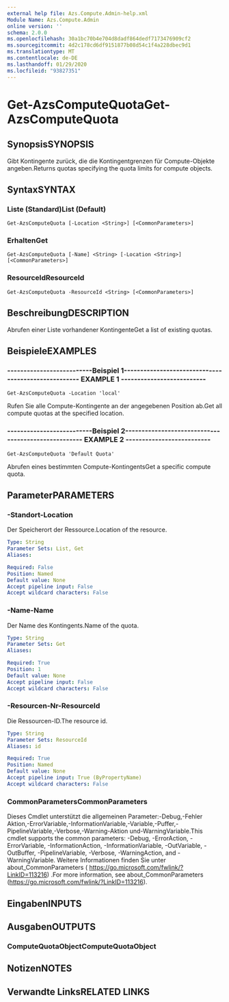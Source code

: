 ```yaml
---
external help file: Azs.Compute.Admin-help.xml
Module Name: Azs.Compute.Admin
online version: ''
schema: 2.0.0
ms.openlocfilehash: 30a1bc70b4e704d8dadf864dedf7173476909cf2
ms.sourcegitcommit: 4d2c178cd6df9151877b08d54c1f4a228dbec9d1
ms.translationtype: MT
ms.contentlocale: de-DE
ms.lasthandoff: 01/29/2020
ms.locfileid: "93827351"
---
```

# <span data-ttu-id="b4d67-101">Get-AzsComputeQuota</span><span class="sxs-lookup"><span data-stu-id="b4d67-101">Get-AzsComputeQuota</span></span>

## <span data-ttu-id="b4d67-102">Synopsis</span><span class="sxs-lookup"><span data-stu-id="b4d67-102">SYNOPSIS</span></span>
<span data-ttu-id="b4d67-103">Gibt Kontingente zurück, die die Kontingentgrenzen für Compute-Objekte angeben.</span><span class="sxs-lookup"><span data-stu-id="b4d67-103">Returns quotas specifying the quota limits for compute objects.</span></span>

## <span data-ttu-id="b4d67-104">Syntax</span><span class="sxs-lookup"><span data-stu-id="b4d67-104">SYNTAX</span></span>

### <span data-ttu-id="b4d67-105">Liste (Standard)</span><span class="sxs-lookup"><span data-stu-id="b4d67-105">List (Default)</span></span>
```
Get-AzsComputeQuota [-Location <String>] [<CommonParameters>]
```

### <span data-ttu-id="b4d67-106">Erhalten</span><span class="sxs-lookup"><span data-stu-id="b4d67-106">Get</span></span>
```
Get-AzsComputeQuota [-Name] <String> [-Location <String>] [<CommonParameters>]
```

### <span data-ttu-id="b4d67-107">ResourceId</span><span class="sxs-lookup"><span data-stu-id="b4d67-107">ResourceId</span></span>
```
Get-AzsComputeQuota -ResourceId <String> [<CommonParameters>]
```

## <span data-ttu-id="b4d67-108">Beschreibung</span><span class="sxs-lookup"><span data-stu-id="b4d67-108">DESCRIPTION</span></span>
<span data-ttu-id="b4d67-109">Abrufen einer Liste vorhandener Kontingente</span><span class="sxs-lookup"><span data-stu-id="b4d67-109">Get a list of existing quotas.</span></span>

## <span data-ttu-id="b4d67-110">Beispiele</span><span class="sxs-lookup"><span data-stu-id="b4d67-110">EXAMPLES</span></span>

### <span data-ttu-id="b4d67-111">--------------------------Beispiel 1--------------------------</span><span class="sxs-lookup"><span data-stu-id="b4d67-111">-------------------------- EXAMPLE 1 --------------------------</span></span>
```
Get-AzsComputeQuota -Location 'local'
```

<span data-ttu-id="b4d67-112">Rufen Sie alle Compute-Kontingente an der angegebenen Position ab.</span><span class="sxs-lookup"><span data-stu-id="b4d67-112">Get all compute quotas at the specified location.</span></span>

### <span data-ttu-id="b4d67-113">--------------------------Beispiel 2--------------------------</span><span class="sxs-lookup"><span data-stu-id="b4d67-113">-------------------------- EXAMPLE 2 --------------------------</span></span>
```
Get-AzsComputeQuota 'Default Quota'
```

<span data-ttu-id="b4d67-114">Abrufen eines bestimmten Compute-Kontingents</span><span class="sxs-lookup"><span data-stu-id="b4d67-114">Get a specific compute quota.</span></span>

## <span data-ttu-id="b4d67-115">Parameter</span><span class="sxs-lookup"><span data-stu-id="b4d67-115">PARAMETERS</span></span>

### <span data-ttu-id="b4d67-116">-Standort</span><span class="sxs-lookup"><span data-stu-id="b4d67-116">-Location</span></span>
<span data-ttu-id="b4d67-117">Der Speicherort der Ressource.</span><span class="sxs-lookup"><span data-stu-id="b4d67-117">Location of the resource.</span></span>

```yaml
Type: String
Parameter Sets: List, Get
Aliases: 

Required: False
Position: Named
Default value: None
Accept pipeline input: False
Accept wildcard characters: False
```

### <span data-ttu-id="b4d67-118">-Name</span><span class="sxs-lookup"><span data-stu-id="b4d67-118">-Name</span></span>
<span data-ttu-id="b4d67-119">Der Name des Kontingents.</span><span class="sxs-lookup"><span data-stu-id="b4d67-119">Name of the quota.</span></span>

```yaml
Type: String
Parameter Sets: Get
Aliases: 

Required: True
Position: 1
Default value: None
Accept pipeline input: False
Accept wildcard characters: False
```

### <span data-ttu-id="b4d67-120">-Resourcen-Nr</span><span class="sxs-lookup"><span data-stu-id="b4d67-120">-ResourceId</span></span>
<span data-ttu-id="b4d67-121">Die Ressourcen-ID.</span><span class="sxs-lookup"><span data-stu-id="b4d67-121">The resource id.</span></span>

```yaml
Type: String
Parameter Sets: ResourceId
Aliases: id

Required: True
Position: Named
Default value: None
Accept pipeline input: True (ByPropertyName)
Accept wildcard characters: False
```

### <span data-ttu-id="b4d67-122">CommonParameters</span><span class="sxs-lookup"><span data-stu-id="b4d67-122">CommonParameters</span></span>
<span data-ttu-id="b4d67-123">Dieses Cmdlet unterstützt die allgemeinen Parameter:-Debug,-Fehler Aktion,-ErrorVariable,-InformationVariable,-Variable,-Puffer,-PipelineVariable,-Verbose,-Warning-Aktion und-WarningVariable.</span><span class="sxs-lookup"><span data-stu-id="b4d67-123">This cmdlet supports the common parameters: -Debug, -ErrorAction, -ErrorVariable, -InformationAction, -InformationVariable, -OutVariable, -OutBuffer, -PipelineVariable, -Verbose, -WarningAction, and -WarningVariable.</span></span> <span data-ttu-id="b4d67-124">Weitere Informationen finden Sie unter about_CommonParameters ( https://go.microsoft.com/fwlink/?LinkID=113216) .</span><span class="sxs-lookup"><span data-stu-id="b4d67-124">For more information, see about_CommonParameters (https://go.microsoft.com/fwlink/?LinkID=113216).</span></span>

## <span data-ttu-id="b4d67-125">Eingaben</span><span class="sxs-lookup"><span data-stu-id="b4d67-125">INPUTS</span></span>

## <span data-ttu-id="b4d67-126">Ausgaben</span><span class="sxs-lookup"><span data-stu-id="b4d67-126">OUTPUTS</span></span>

### <span data-ttu-id="b4d67-127">ComputeQuotaObject</span><span class="sxs-lookup"><span data-stu-id="b4d67-127">ComputeQuotaObject</span></span>

## <span data-ttu-id="b4d67-128">Notizen</span><span class="sxs-lookup"><span data-stu-id="b4d67-128">NOTES</span></span>

## <span data-ttu-id="b4d67-129">Verwandte Links</span><span class="sxs-lookup"><span data-stu-id="b4d67-129">RELATED LINKS</span></span>

